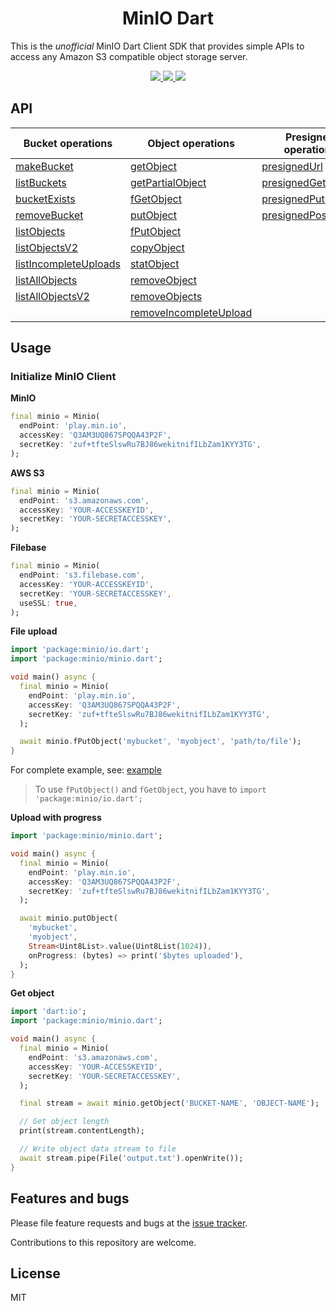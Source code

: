 <p align="center">
  <h1 align="center">MinIO Dart</h1>
</p>

This is the _unofficial_ MinIO Dart Client SDK that provides simple APIs to access any Amazon S3 compatible object storage server.

<p align="center">
  <a href="https://github.com/xtyxtyx/minio-dart/actions/workflows/dart.yml">
    <img src="https://github.com/xtyxtyx/minio-dart/workflows/Dart/badge.svg">
  </a>
  <a href="https://pub.dev/packages/minio">
    <img src="https://img.shields.io/pub/v/minio">
  </a>
  <a href="https://ko-fi.com/F1F61K6BL">
    <img src="https://img.shields.io/badge/Buy%20Me%20a%20Coffee-F16061?style=flat&logo=buy-me-a-coffee&logoColor=white&labelColor=555555">
  </a>
</p>


## API

| Bucket operations       | Object operations        | Presigned operations  | Bucket Policy & Notification operations |
| ----------------------- | ------------------------ | --------------------- | --------------------------------------- |
| [makeBucket]            | [getObject]              | [presignedUrl]        | [getBucketNotification]                 |
| [listBuckets]           | [getPartialObject]       | [presignedGetObject]  | [setBucketNotification]                 |
| [bucketExists]          | [fGetObject]             | [presignedPutObject]  | [removeAllBucketNotification]           |
| [removeBucket]          | [putObject]              | [presignedPostPolicy] | [listenBucketNotification]              |
| [listObjects]           | [fPutObject]             |                       | [getBucketPolicy]                       |
| [listObjectsV2]         | [copyObject]             |                       | [setBucketPolicy]                       |
| [listIncompleteUploads] | [statObject]             |                       |                                         |
| [listAllObjects]        | [removeObject]           |                       |                                         |
| [listAllObjectsV2]      | [removeObjects]          |                       |                                         |
|                         | [removeIncompleteUpload] |                       |                                         |


## Usage

### Initialize MinIO Client

**MinIO**

```dart
final minio = Minio(
  endPoint: 'play.min.io',
  accessKey: 'Q3AM3UQ867SPQQA43P2F',
  secretKey: 'zuf+tfteSlswRu7BJ86wekitnifILbZam1KYY3TG',
);
```

**AWS S3**

```dart
final minio = Minio(
  endPoint: 's3.amazonaws.com',
  accessKey: 'YOUR-ACCESSKEYID',
  secretKey: 'YOUR-SECRETACCESSKEY',
);
```

**Filebase**

```dart
final minio = Minio(
  endPoint: 's3.filebase.com',
  accessKey: 'YOUR-ACCESSKEYID',
  secretKey: 'YOUR-SECRETACCESSKEY',
  useSSL: true,
);
```

**File upload**
```dart
import 'package:minio/io.dart';
import 'package:minio/minio.dart';

void main() async {
  final minio = Minio(
    endPoint: 'play.min.io',
    accessKey: 'Q3AM3UQ867SPQQA43P2F',
    secretKey: 'zuf+tfteSlswRu7BJ86wekitnifILbZam1KYY3TG',
  );

  await minio.fPutObject('mybucket', 'myobject', 'path/to/file');
}
```

For complete example, see: [example]

> To use `fPutObject()` and `fGetObject`, you have to `import 'package:minio/io.dart';`

**Upload with progress**
```dart
import 'package:minio/minio.dart';

void main() async {
  final minio = Minio(
    endPoint: 'play.min.io',
    accessKey: 'Q3AM3UQ867SPQQA43P2F',
    secretKey: 'zuf+tfteSlswRu7BJ86wekitnifILbZam1KYY3TG',
  );

  await minio.putObject(
    'mybucket', 
    'myobject', 
    Stream<Uint8List>.value(Uint8List(1024)),
    onProgress: (bytes) => print('$bytes uploaded'),
  );
}
```

**Get object**

```dart
import 'dart:io';
import 'package:minio/minio.dart';

void main() async {
  final minio = Minio(
    endPoint: 's3.amazonaws.com',
    accessKey: 'YOUR-ACCESSKEYID',
    secretKey: 'YOUR-SECRETACCESSKEY',
  );

  final stream = await minio.getObject('BUCKET-NAME', 'OBJECT-NAME');

  // Get object length
  print(stream.contentLength);

  // Write object data stream to file
  await stream.pipe(File('output.txt').openWrite());
}
```

## Features and bugs

Please file feature requests and bugs at the [issue tracker][tracker].

Contributions to this repository are welcome.

## License

MIT

[tracker]: https://github.com/xtyxtyx/minio-dart/issues
[example]: https://pub.dev/packages/minio#-example-tab-
[link text itself]: http://www.reddit.com

[makeBucket]: https://pub.dev/documentation/minio/latest/minio/Minio/makeBucket.html
[listBuckets]: https://pub.dev/documentation/minio/latest/minio/Minio/listBuckets.html
[bucketExists]: https://pub.dev/documentation/minio/latest/minio/Minio/bucketExists.html
[removeBucket]: https://pub.dev/documentation/minio/latest/minio/Minio/removeBucket.html
[listObjects]: https://pub.dev/documentation/minio/latest/minio/Minio/listObjects.html
[listObjectsV2]: https://pub.dev/documentation/minio/latest/minio/Minio/listObjectsV2.html
[listIncompleteUploads]: https://pub.dev/documentation/minio/latest/minio/Minio/listIncompleteUploads.html
[listAllObjects]: https://pub.dev/documentation/minio/latest/minio/Minio/listAllObjects.html
[listAllObjectsV2]: https://pub.dev/documentation/minio/latest/minio/Minio/listAllObjectsV2.html

[getObject]: https://pub.dev/documentation/minio/latest/minio/Minio/getObject.html
[getPartialObject]: https://pub.dev/documentation/minio/latest/minio/Minio/getPartialObject.html
[putObject]: https://pub.dev/documentation/minio/latest/minio/Minio/putObject.html
[copyObject]: https://pub.dev/documentation/minio/latest/minio/Minio/copyObject.html
[statObject]: https://pub.dev/documentation/minio/latest/minio/Minio/statObject.html
[removeObject]: https://pub.dev/documentation/minio/latest/minio/Minio/removeObject.html
[removeObjects]: https://pub.dev/documentation/minio/latest/minio/Minio/removeObjects.html
[removeIncompleteUpload]: https://pub.dev/documentation/minio/latest/minio/Minio/removeIncompleteUpload.html

[fGetObject]: https://pub.dev/documentation/minio/latest/io/MinioX/fGetObject.html
[fPutObject]: https://pub.dev/documentation/minio/latest/io/MinioX/fPutObject.html

[presignedUrl]: https://pub.dev/documentation/minio/latest/minio/Minio/presignedUrl.html
[presignedGetObject]: https://pub.dev/documentation/minio/latest/minio/Minio/presignedGetObject.html
[presignedPutObject]: https://pub.dev/documentation/minio/latest/minio/Minio/presignedPutObject.html
[presignedPostPolicy]: https://pub.dev/documentation/minio/latest/minio/Minio/presignedPostPolicy.html

[getBucketNotification]: https://pub.dev/documentation/minio/latest/minio/Minio/getBucketNotification.html
[setBucketNotification]: https://pub.dev/documentation/minio/latest/minio/Minio/setBucketNotification.html
[removeAllBucketNotification]: https://pub.dev/documentation/minio/latest/minio/Minio/removeAllBucketNotification.html
[listenBucketNotification]: https://pub.dev/documentation/minio/latest/minio/Minio/listenBucketNotification.html

[getBucketPolicy]: https://pub.dev/documentation/minio/latest/minio/Minio/getBucketPolicy.html
[setBucketPolicy]: https://pub.dev/documentation/minio/latest/minio/Minio/setBucketPolicy.html
